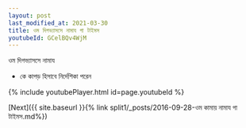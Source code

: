 ```yaml
---
layout: post
last_modified_at: 2021-03-30
title: ওম দিগভ্যাসসে নামায গা টাইমস
youtubeId: GCelBQv4WjM
---
```

 
 
 ওম দিগভ্যাসসে নামায  
 
 -  কে কাপড় হিসাবে নির্দেশিকা পরেন 
 
  
 
  
 
 
 
 
 
 


{% include youtubePlayer.html id=page.youtubeId %}
 
[Next]({{ site.baseurl }}{% link  split1/_posts/2016-09-28-ওম কামায় নামায গা টাইমস.md%})
 
